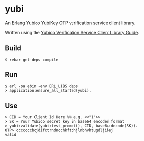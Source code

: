 yubi
=====

An Erlang Yubico YubiKey OTP verification service client library.

Written using the [Yubico Verification Service Client Library Guide](https://github.com/Yubico/yubikey-val/wiki/GettingStartedWritingClients).

Build
-----

    $ rebar get-deps compile

Run
---

    $ erl -pa ebin -env ERL_LIBS deps
    > application:ensure_all_started(yubi).

Use
---

    > CID = Your Client Id Here %% e.g. <<"1">>
    > SK = Your Yubico secret key in base64 encoded format
    > yubi:validate(yubi:test_prompt(), CID, base64:decode(SK)).
    OTP> cccccccbcjdifctrndncchkftchjlnbhvhtugdljibej
    valid

